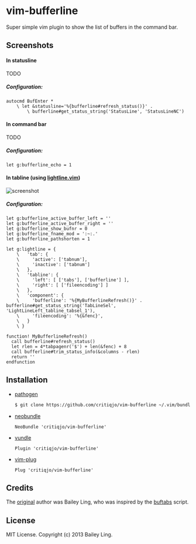 # vim-bufferline

Super simple vim plugin to show the list of buffers in the command bar.

## Screenshots

#### In statusline

TODO

##### Configuration:

```vim
autocmd BufEnter *
    \ let &statusline='%{bufferline#refresh_status()}' .
        \ bufferline#get_status_string('StatusLine', 'StatusLineNC')
```

#### In command bar

TODO

##### Configuration:

```vim
let g:bufferline_echo = 1
```

#### In tabline (using [lightline.vim](https://github.com/itchyny/lightline.vim))

![screenshot](https://cloud.githubusercontent.com/assets/1436441/13049947/53024a3e-d416-11e5-992d-bcc4e9fe8f0f.png)

##### Configuration:

```vim
let g:bufferline_active_buffer_left = ''
let g:bufferline_active_buffer_right = ''
let g:bufferline_show_bufnr = 0
let g:bufferline_fname_mod = ':~:.'
let g:bufferline_pathshorten = 1

let g:lightline = {
    \   'tab': {
    \     'active': ['tabnum'],
    \     'inactive': ['tabnum']
    \   },
    \   'tabline': {
    \     'left': [ ['tabs'], ['bufferline'] ],
    \     'right': [ ['fileencoding'] ]
    \   },
    \   'component': {
    \     'bufferline': '%{MyBufferlineRefresh()}' . bufferline#get_status_string('TabLineSel', 'LightLineLeft_tabline_tabsel_1'),
    \     'fileencoding': '%{&fenc}',
    \   }
    \ }

function! MyBufferlineRefresh()
  call bufferline#refresh_status()
  let rlen = 4*tabpagenr('$') + len(&fenc) + 8
  call bufferline#trim_status_info(&columns - rlen)
  return ''
endfunction
```

## Installation

* [pathogen](https://github.com/tpope/vim-pathogen)

  ```sh
  $ git clone https://github.com/critiqjo/vim-bufferline ~/.vim/bundle/vim-bufferline
  ```

* [neobundle](https://github.com/Shougo/neobundle.vim)

  ```vim
  NeoBundle 'critiqjo/vim-bufferline'
  ```

* [vundle](https://github.com/gmarik/vundle)

  ```vim
  Plugin 'critiqjo/vim-bufferline'
  ```

* [vim-plug](https://github.com/junegunn/vim-plug)

  ```vim
  Plug 'critiqjo/vim-bufferline'
  ```

## Credits

The [original](https://github.com/bling/vim-bufferline) author was Bailey Ling, who was inspired by the [buftabs](http://www.vim.org/scripts/script.php?script_id=1664) script.

## License

MIT License. Copyright (c) 2013 Bailey Ling.
